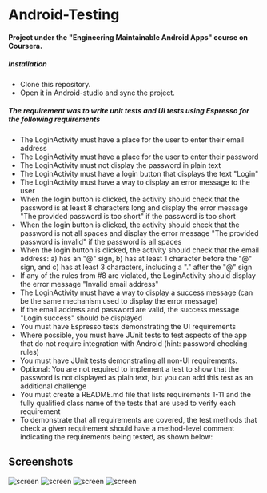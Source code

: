 # Android-Testing
#### Project under the "Engineering Maintainable Android Apps" course on Coursera.
##### Installation
- Clone this repository.
- Open it in Android-studio and sync the project.

##### The requirement was to write unit tests and UI tests using Espresso for the following requirements
- The LoginActivity must have a place for the user to enter their email address
- The LoginActivity must have a place for the user to enter their password
- The LoginActivity must not display the password in plain text
- The LoginActivity must have a login button that displays the text "Login"
- The LoginActivity must have a way to display an error message to the user
- When the login button is clicked, the activity should check that the password is at least 8
characters long and display the error message "The provided password is too short" if the
password is too short
- When the login button is clicked, the activity should check that the password is not all spaces
and display the error message "The provided password is invalid" if the password is all spaces
- When the login button is clicked, the activity should check that the email address: a) has an
"@" sign, b) has at least 1 character before the "@" sign, and c) has at least 3 characters,
including a "." after the "@" sign
- If any of the rules from #8 are violated, the LoginActivity should display the error message
"Invalid email address"
- The LoginActivity must have a way to display a success message (can be the same
mechanism used to display the error message)
- If the email address and password are valid, the success message "Login success" should be
displayed
- You must have Espresso tests demonstrating the UI requirements
- Where possible, you must have JUnit tests to test aspects of the app that do not require
integration with Android (hint: password checking rules)
- You must have JUnit tests demonstrating all non-UI requirements.
- Optional: You are not required to implement a test to show that the password is not displayed
as plain text, but you can add this test as an additional challenge
- You must create a README.md file that lists requirements 1-11 and the fully qualified class
name of the tests that are used to verify each requirement
- To demonstrate that all requirements are covered, the test methods that check a given
requirement should have a method-level comment indicating the requirements being tested, as
shown below:
## Screenshots
![screen](../master/assets/1.png)
![screen](../master/assets/2.png)
![screen](../master/assets/3.png)
![screen](../master/assets/4.png)